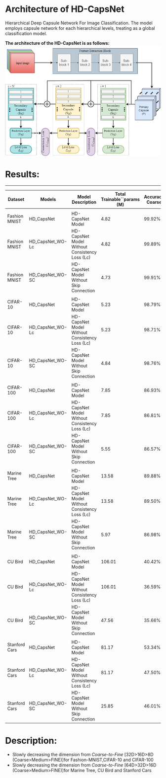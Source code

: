 # Architecture of HD-CapsNet

Hierarchical Deep Capsule Network For Image Classification. The model employs capsule network for each hierarchical levels, treating as a global classification model.

<!-- **The architecture of the BUH-CapsNet with Consistency loss is as follows:**
 
![fig:Architecture](Results/Architecture_BUH_CapsNet.png?raw=true "Architecture of the BUH-CapsNet") -->

**The architecture of the HD-CapsNet is as follows:**
![fig:Architecture](Results/Architecture_HD_CapsNet.png?raw=true "Architecture of the HD-CapsNet")

# Results:

---

| Dataset       | Models           | Model Description                              | Total  Trainable``params (M) | Accuracy Coarse | Accuracy Medium | Accuracy Fine | Hierarchical Precision | Hierarchical Recall | Hierarchical F1-Score | Consistency | Exact Match |
| ------------- | ---------------- | ---------------------------------------------- | ---------------------------- | --------------- | --------------- | ------------- | ---------------------- | ------------------- | --------------------- | ----------- | ----------- |
|               |                  |                                                |                              |                 |                 |               |                        |                     |                       |             |             |
| Fashion MNIST | HD_CapsNet       | HD-CapsNet Model                               | 4.82                         | 99.92%          | 97.79%          | 94.83%        | 97.51%                 | 97.54%              | 97.52%                | 99.84%      | 94.74%      |
| Fashion MNIST | HD_CapsNet_WO-Lc | HD-CapsNet Model Without Consistency Loss (Lc) | 4.82                         | 99.89%          | 97.78%          | 94.92%        | 97.53%                 | 97.59%              | 97.55%                | 99.70%      | 94.77%      |
| Fashion MNIST | HD_CapsNet_WO-SC | HD-CapsNet Model Without Skip Connection       | 4.73                         | 99.91%          | 97.63%          | 94.66%        | 97.40%                 | 97.42%              | 97.41%                | 99.87%      | 94.60%      |
|               |                  |                                                |                              |                 |                 |               |                        |                     |                       |             |             |
| CIFAR-10      | HD_CapsNet       | HD-CapsNet Model                               | 5.23                         | 98.79%          | 94.28%          | 91.22%        | 94.74%                 | 94.89%              | 94.80%                | 99.18%      | 90.95%      |
| CIFAR-10      | HD_CapsNet_WO-Lc | HD-CapsNet Model Without Consistency Loss (Lc) | 5.23                         | 98.71%          | 94.01%          | 90.97%        | 94.53%                 | 94.73%              | 94.62%                | 98.99%      | 90.58%      |
| CIFAR-10      | HD_CapsNet_WO-SC | HD-CapsNet Model Without Skip Connection       | 4.84                         | 98.76%          | 93.36%          | 90.26%        | 94.09%                 | 94.30%              | 94.18%                | 98.94%      | 89.85%      |
|               |                  |                                                |                              |                 |                 |               |                        |                     |                       |             |             |
| CIFAR-100     | HD_CapsNet       | HD-CapsNet Model                               | 7.85                         | 86.93%          | 79.31%          | 66.38%        | 77.43%                 | 79.20%              | 78.12%                | 89.80%      | 63.80%      |
| CIFAR-100     | HD_CapsNet_WO-Lc | HD-CapsNet Model Without Consistency Loss (Lc) | 7.85                         | 86.81%          | 78.73%          | 66.23%        | 77.10%                 | 79.02%              | 77.85%                | 88.62%      | 63.36%      |
| CIFAR-100     | HD_CapsNet_WO-SC | HD-CapsNet Model Without Skip Connection       | 5.55                         | 86.57%          | 78.33%          | 57.08%        | 73.86%                 | 75.00%              | 74.31%                | 92.51%      | 56.10%      |
|               |                  |                                                |                              |                 |                 |               |                        |                     |                       |             |             |
| Marine Tree   | HD_CapsNet       | HD-CapsNet Model                               | 13.58                        | 89.88%          | 78.60%          | 57.15%        | 75.02%                 | 76.04%              | 75.44%                | 94.47%      | 55.59%      |
| Marine Tree   | HD_CapsNet_WO-Lc | HD-CapsNet Model Without Consistency Loss (Lc) | 13.58                        | 89.50%          | 77.57%          | 53.75%        | 73.29%                 | 74.76%              | 73.88%                | 92.37%      | 51.85%      |
| Marine Tree   | HD_CapsNet_WO-SC | HD-CapsNet Model Without Skip Connection       | 5.97                         | 86.98%          | 77.82%          | 55.04%        | 73.35%                 | 75.76%              | 74.36%                | 86.95%      | 49.34%      |
|               |                  |                                                |                              |                 |                 |               |                        |                     |                       |             |             |
| CU Bird       | HD_CapsNet       | HD-CapsNet Model                               | 106.01                       | 40.42%          | 21.61%          | 13.39%        | 23.47%                 | 30.33%              | 26.01%                | 27.34%      | 8.63%       |
| CU Bird       | HD_CapsNet_WO-Lc | HD-CapsNet Model Without Consistency Loss (Lc) | 106.01                       | 36.59%          | 17.78%          | 10.87%        | 20.29%                 | 26.56%              | 22.62%                | 24.09%      | 6.28%       |
| CU Bird       | HD_CapsNet_WO-SC | HD-CapsNet Model Without Skip Connection       | 47.56                        | 35.66%          | 16.98%          | 2.14%         | 14.97%                 | 20.86%              | 17.13%                | 21.44%      | 1.55%       |
|               |                  |                                                |                              |                 |                 |               |                        |                     |                       |             |             |
| Stanford Cars | HD_CapsNet       | HD-CapsNet Model                               | 81.17                        | 53.34%          | 19.52%          | 14.05%        | 26.73%                 | 34.69%              | 29.73%                | 29.15%      | 8.13%       |
| Stanford Cars | HD_CapsNet_WO-Lc | HD-CapsNet Model Without Consistency Loss (Lc) | 81.17                        | 47.50%          | 16.39%          | 11.74%        | 23.56%                 | 31.40%              | 26.50%                | 25.76%      | 6.19%       |
| Stanford Cars | HD_CapsNet_WO-SC | HD-CapsNet Model Without Skip Connection       | 25.85                        | 46.01%          | 12.29%          | 1.57%         | 17.10%                 | 24.04%              | 19.79%                | 13.60%      | 0.87%       |

# Description:

- Slowly decreasing the dimension from *Coarse-to-Fine* \[32D>16D>8D (Coarse>Medium>FINE)\]for Fashion-MNIST,CIFAR-10 and CIFAR-100
- Slowly decreasing the dimension from *Coarse-to-Fine* \[64D>32D>16D (Coarse>Medium>FINE)\]for Marine Tree, CU Bird and Stanford Cars
